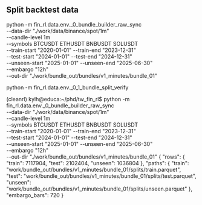## Split backtest data

python -m fin_rl.data.env._0_bundle_builder_raw_sync \
  --data-dir "./work/data/binance/spot/1m" \
  --candle-level 1m \
  --symbols BTCUSDT ETHUSDT BNBUSDT SOLUSDT \
  --train-start "2020-01-01" --train-end "2023-12-31" \
  --test-start  "2024-01-01" --test-end  "2024-12-31" \
  --unseen-start "2025-01-01" --unseen-end "2025-06-30" \
  --embargo "12h" \
  --out-dir "./work/bundle_out/bundles/v1_minutes/bundle_01"

python -m fin_rl.data.env._0_1_bundle_split_verify


(cleanrl) kylh@educa:~/phd/tw_fin_rl$ python -m fin_rl.data.env._0_bundle_builder_raw_sync \
  --data-dir "./work/data/binance/spot/1m" \
  --candle-level 1m \
  --symbols BTCUSDT ETHUSDT BNBUSDT SOLUSDT \
  --train-start "2020-01-01" --train-end "2023-12-31" \
  --test-start  "2024-01-01" --test-end  "2024-12-31" \
  --unseen-start "2025-01-01" --unseen-end "2025-06-30" \
  --embargo "12h" \
  --out-dir "./work/bundle_out/bundles/v1_minutes/bundle_01"
{
  "rows": {
    "train": 7117904,
    "test": 2102404,
    "unseen": 1036804
  },
  "paths": {
    "train": "work/bundle_out/bundles/v1_minutes/bundle_01/splits/train.parquet",
    "test": "work/bundle_out/bundles/v1_minutes/bundle_01/splits/test.parquet",
    "unseen": "work/bundle_out/bundles/v1_minutes/bundle_01/splits/unseen.parquet"
  },
  "embargo_bars": 720
}